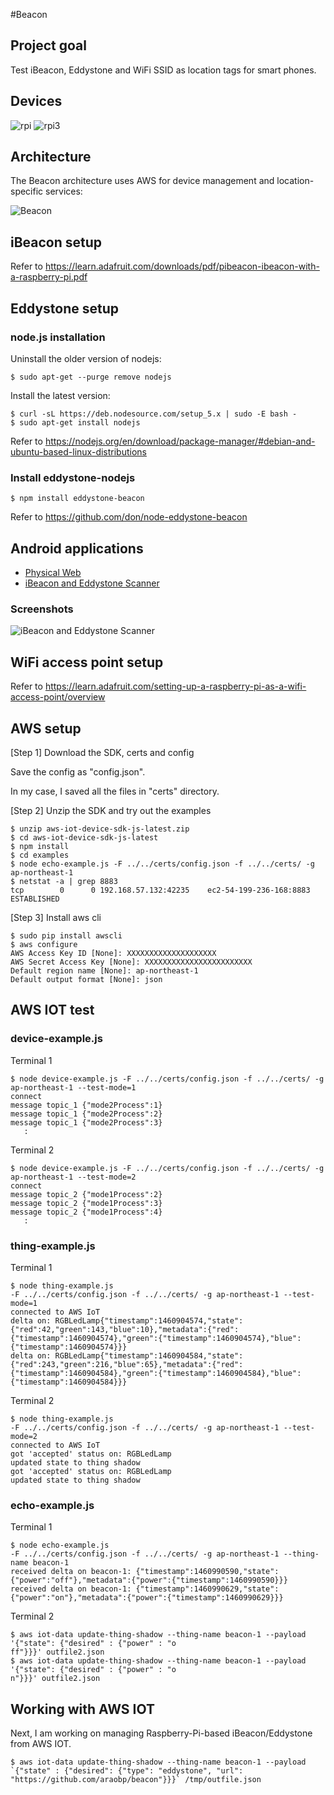 #Beacon

## Project goal

Test iBeacon, Eddystone and WiFi SSID as location tags for smart phones.

## Devices
![rpi](./rpi.png)
![rpi3](./rpi3.png)

## Architecture
The Beacon architecture uses AWS for device management and location-specific services:

![Beacon](https://docs.google.com/drawings/d/1DZxTeMSGM-XhIbeoqJHV08z73gGVNqJ6OSQoyZqkEKk/pub?w=480&h=360)

## iBeacon setup

Refer to https://learn.adafruit.com/downloads/pdf/pibeacon-ibeacon-with-a-raspberry-pi.pdf

## Eddystone setup

### node.js installation

Uninstall the older version of nodejs:
```
$ sudo apt-get --purge remove nodejs
```

Install the latest version:
```
$ curl -sL https://deb.nodesource.com/setup_5.x | sudo -E bash -
$ sudo apt-get install nodejs
```

Refer to https://nodejs.org/en/download/package-manager/#debian-and-ubuntu-based-linux-distributions

### Install eddystone-nodejs

```
$ npm install eddystone-beacon
```
Refer to https://github.com/don/node-eddystone-beacon

## Android applications

- [Physical Web](https://play.google.com/store/apps/developer?id=The+Physical+Web+Team)
- [iBeacon and Eddystone Scanner](https://play.google.com/store/apps/details?id=de.flurp.beaconscanner.app)

### Screenshots

![iBeacon and Eddystone Scanner](./Screenshot_2016-04-12.jpg)

## WiFi access point setup

Refer to https://learn.adafruit.com/setting-up-a-raspberry-pi-as-a-wifi-access-point/overview

## AWS setup

[Step 1] Download the SDK, certs and config

Save the config as "config.json".

In my case, I saved all the files in "certs" directory.

[Step 2] Unzip the SDK and try out the examples

```
$ unzip aws-iot-device-sdk-js-latest.zip
$ cd aws-iot-device-sdk-js-latest
$ npm install
$ cd examples
$ node echo-example.js -F ../../certs/config.json -f ../../certs/ -g ap-northeast-1
$ netstat -a | grep 8883
tcp        0      0 192.168.57.132:42235    ec2-54-199-236-168:8883 ESTABLISHED
```

[Step 3] Install aws cli
```
$ sudo pip install awscli
$ aws configure
AWS Access Key ID [None]: XXXXXXXXXXXXXXXXXXXX
AWS Secret Access Key [None]: XXXXXXXXXXXXXXXXXXXXXXXX
Default region name [None]: ap-northeast-1
Default output format [None]: json
```

## AWS IOT test

### device-example.js

Terminal 1
```
$ node device-example.js -F ../../certs/config.json -f ../../certs/ -g ap-northeast-1 --test-mode=1
connect
message topic_1 {"mode2Process":1}
message topic_1 {"mode2Process":2}
message topic_1 {"mode2Process":3}
   :
```

Terminal 2
```
$ node device-example.js -F ../../certs/config.json -f ../../certs/ -g ap-northeast-1 --test-mode=2
connect
message topic_2 {"mode1Process":2}
message topic_2 {"mode1Process":3}
message topic_2 {"mode1Process":4}
   :
```

### thing-example.js

Terminal 1
```
$ node thing-example.js
-F ../../certs/config.json -f ../../certs/ -g ap-northeast-1 --test-mode=1
connected to AWS IoT
delta on: RGBLedLamp{"timestamp":1460904574,"state":{"red":42,"green":143,"blue":10},"metadata":{"red":{"timestamp":1460904574},"green":{"timestamp":1460904574},"blue":{"timestamp":1460904574}}}
delta on: RGBLedLamp{"timestamp":1460904584,"state":{"red":243,"green":216,"blue":65},"metadata":{"red":{"timestamp":1460904584},"green":{"timestamp":1460904584},"blue":{"timestamp":1460904584}}}
```

Terminal 2
```
$ node thing-example.js
-F ../../certs/config.json -f ../../certs/ -g ap-northeast-1 --test-mode=2
connected to AWS IoT
got 'accepted' status on: RGBLedLamp
updated state to thing shadow
got 'accepted' status on: RGBLedLamp
updated state to thing shadow
```

### echo-example.js

Terminal 1
```
$ node echo-example.js
-F ../../certs/config.json -f ../../certs/ -g ap-northeast-1 --thing-name beacon-1
received delta on beacon-1: {"timestamp":1460990590,"state":{"power":"off"},"metadata":{"power":{"timestamp":1460990590}}}
received delta on beacon-1: {"timestamp":1460990629,"state":{"power":"on"},"metadata":{"power":{"timestamp":1460990629}}}
```

Terminal 2
```
$ aws iot-data update-thing-shadow --thing-name beacon-1 --payload '{"state": {"desired" : {"power" : "o
ff"}}}' outfile2.json
$ aws iot-data update-thing-shadow --thing-name beacon-1 --payload '{"state": {"desired" : {"power" : "o
n"}}}' outfile2.json
```

## Working with AWS IOT

Next, I am working on managing Raspberry-Pi-based iBeacon/Eddystone from AWS IOT.

```
$ aws iot-data update-thing-shadow --thing-name beacon-1 --payload `{"state" : {"desired": {"type": "eddystone", "url": "https://github.com/araobp/beacon"}}}` /tmp/outfile.json
```
